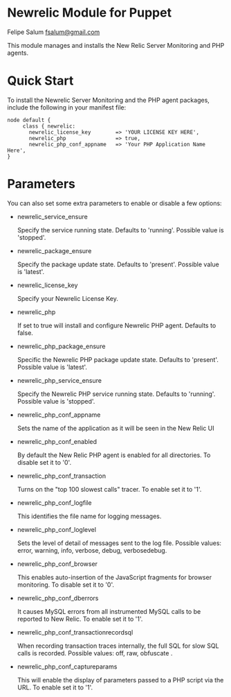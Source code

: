 # Newrelic Module for Puppet

Felipe Salum <fsalum@gmail.com>

This module manages and installs the New Relic Server Monitoring and PHP agents.

# Quick Start

To install the Newrelic Server Monitoring and the PHP agent packages, include the following in your manifest file:

    node default {
         class { newrelic:
           newrelic_license_key        => 'YOUR LICENSE KEY HERE',
           newrelic_php                => true,
           newrelic_php_conf_appname   => 'Your PHP Application Name Here',
    }

# Parameters

You can also set some extra parameters to enable or disable a few options:

 * newrelic_service_ensure
 
   Specify the service running state. Defaults to 'running'. Possible value is 'stopped'.

 * newrelic_package_ensure
 
   Specify the package update state. Defaults to 'present'. Possible value is 'latest'.

 * newrelic_license_key
 
   Specify your Newrelic License Key.

 * newrelic_php
 
   If set to true will install and configure Newrelic PHP agent. Defaults to false.

 * newrelic_php_package_ensure
 
   Specific the Newrelic PHP package update state. Defaults to 'present'. Possible value is 'latest'.

 * newrelic_php_service_ensure
 
   Specify the Newrelic PHP service running state. Defaults to 'running'. Possible value is 'stopped'.

 * newrelic_php_conf_appname
 
   Sets the name of the application as it will be seen in the New Relic UI

 * newrelic_php_conf_enabled
 
   By default the New Relic PHP agent is enabled for all directories. To disable set it to '0'.

 * newrelic_php_conf_transaction
 
   Turns on the "top 100 slowest calls" tracer. To enable set it to '1'.

 * newrelic_php_conf_logfile
 
   This identifies the file name for logging messages.

 * newrelic_php_conf_loglevel
 
   Sets the level of detail of messages sent to the log file. Possible values: error, warning, info, verbose, debug, verbosedebug.

 * newrelic_php_conf_browser
 
   This enables auto-insertion of the JavaScript fragments for browser monitoring. To disable set it to '0'.

 * newrelic_php_conf_dberrors
 
   It causes MySQL errors from all instrumented MySQL calls to be reported to New Relic. To enable set it to '1'.

 * newrelic_php_conf_transactionrecordsql
 
   When recording transaction traces internally, the full SQL for slow SQL calls is recorded. Possible values: off, raw, obfuscate
.

 * newrelic_php_conf_captureparams
 
   This will enable the display of parameters passed to a PHP script via the URL. To enable set it to '1'.